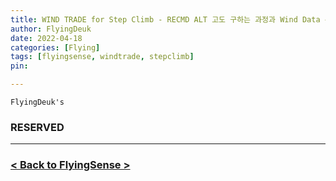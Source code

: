 ```yaml
---
title: WIND TRADE for Step Climb - RECMD ALT 고도 구하는 과정과 Wind Data 수정
author: FlyingDeuk
date: 2022-04-18
categories: [Flying]
tags: [flyingsense, windtrade, stepclimb]
pin:

---
```



`FlyingDeuk's`
>

### RESERVED

-------

### [< Back to FlyingSense >](/categories/flyingsense/)
